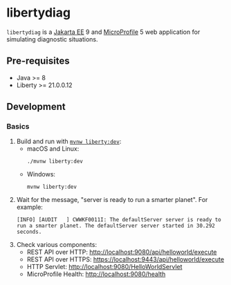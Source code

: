 # libertydiag

`libertydiag` is a [Jakarta EE](https://openliberty.io/docs/latest/jakarta-ee.html) 9 and [MicroProfile](https://openliberty.io/docs/latest/microprofile.html) 5 web application for simulating diagnostic situations.

## Pre-requisites

* Java >= 8
* Liberty >= 21.0.0.12

## Development

### Basics

1. Build and run with [`mvnw liberty:dev`](https://openliberty.io/docs/latest/development-mode.html):
    * macOS and Linux:
      ```
      ./mvnw liberty:dev
      ```
    * Windows:
      ```
      mvnw liberty:dev
      ```
1. Wait for the message, "server is ready to run a smarter planet". For example:
   ```
   [INFO] [AUDIT   ] CWWKF0011I: The defaultServer server is ready to run a smarter planet. The defaultServer server started in 30.292 seconds.
   ```
1. Check various components:
    * REST API over HTTP: <http://localhost:9080/api/helloworld/execute>
    * REST API over HTTPS: <https://localhost:9443/api/helloworld/execute>
    * HTTP Servlet: <http://localhost:9080/HelloWorldServlet>
    * MicroProfile Health: <http://localhost:9080/health>
